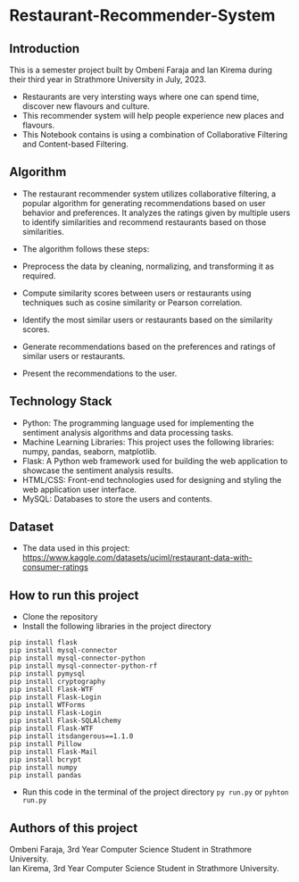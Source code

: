 # Restaurant-Recommender-System
## Introduction
This is a semester project built by Ombeni Faraja and Ian Kirema during their third year in Strathmore University in July, 2023.

* Restaurants are very intersting ways where one can spend time, discover new flavours and culture.
* This recommender system will help people experience new places and flavours.
* This Notebook contains is using a combination of Collaborative Filtering and Content-based Filtering.

## Algorithm
* The restaurant recommender system utilizes collaborative filtering, a popular algorithm for generating recommendations based on user behavior and preferences. It analyzes the ratings given by multiple users to identify similarities and recommend restaurants based on those similarities.

* The algorithm follows these steps:
* Preprocess the data by cleaning, normalizing, and transforming it as required.
* Compute similarity scores between users or restaurants using techniques such as cosine similarity or Pearson correlation.
* Identify the most similar users or restaurants based on the similarity scores.
* Generate recommendations based on the preferences and ratings of similar users or restaurants.
* Present the recommendations to the user.

## Technology Stack
* Python: The programming language used for implementing the sentiment analysis algorithms and data processing tasks.
* Machine Learning Libraries: This project uses the following libraries: numpy, pandas, seaborn, matplotlib.
* Flask: A Python web framework used for building the web application to showcase the sentiment analysis results.
* HTML/CSS: Front-end technologies used for designing and styling the web application user interface.
* MySQL: Databases to store the users and contents.

## Dataset
* The data used in this project: https://www.kaggle.com/datasets/uciml/restaurant-data-with-consumer-ratings

## How to run this project
* Clone the repository
* Install the following libraries in the project directory
```
pip install flask
pip install mysql-connector
pip install mysql-connector-python
pip install mysql-connector-python-rf
pip install pymysql
pip install cryptography
pip install Flask-WTF
pip install Flask-Login
pip install WTForms
pip install Flask-Login
pip install Flask-SQLAlchemy
pip install Flask-WTF
pip install itsdangerous==1.1.0
pip install Pillow
pip install Flask-Mail
pip install bcrypt
pip install numpy
pip install pandas
````
* Run this code in the terminal of the project directory `py run.py` or `pyhton run.py`

## Authors of this project
Ombeni Faraja, 3rd Year Computer Science Student in Strathmore University. <br>
Ian Kirema, 3rd Year Computer Science Student in Strathmore University.

